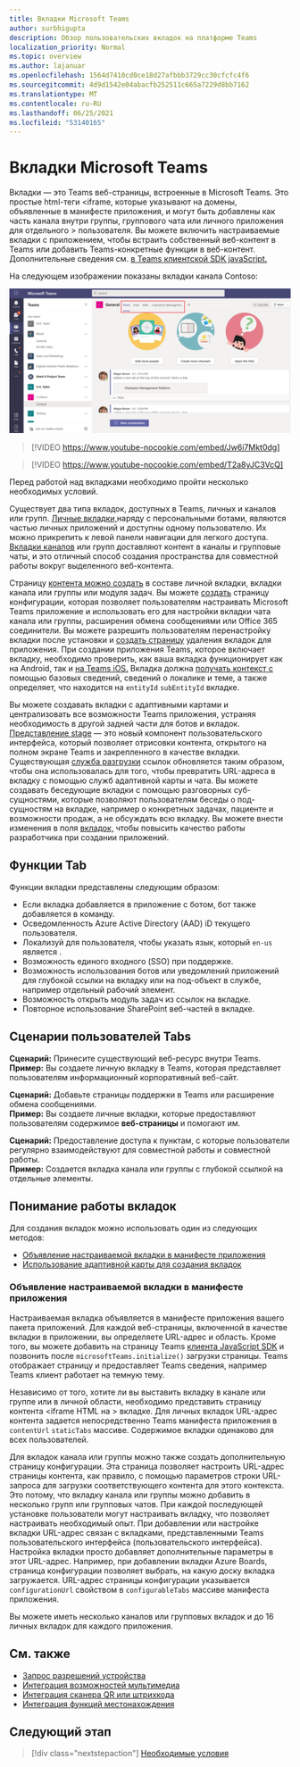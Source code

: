 ```yaml
---
title: Вкладки Microsoft Teams
author: surbhigupta
description: Обзор пользовательских вкладок на платформе Teams
localization_priority: Normal
ms.topic: overview
ms.author: lajanuar
ms.openlocfilehash: 1564d7410cd0ce18d27afbbb3729cc30cfcfc4f6
ms.sourcegitcommit: 4d9d1542e04abacfb252511c665a7229d8bb7162
ms.translationtype: MT
ms.contentlocale: ru-RU
ms.lasthandoff: 06/25/2021
ms.locfileid: "53140165"
---
```

# <a name="microsoft-teams-tabs"></a>Вкладки Microsoft Teams

Вкладки — это Teams веб-страницы, встроенные в Microsoft Teams. Это простые html-теги <iframe, которые указывают на домены, объявленные в манифесте приложения, и могут быть добавлены как часть канала внутри группы, группового чата или личного приложения для отдельного \> пользователя. Вы можете включить настраиваемые вкладки с приложением, чтобы встраить собственный веб-контент в Teams или добавить Teams-конкретные функции в веб-контент. Дополнительные сведения см. [в Teams клиентской SDK javaScript.](/javascript/api/overview/msteams-client)

На следующем изображении показаны вкладки канала Contoso:

![Вкладки канала или группы и личные данные](../assets/images/tabs/tabs.png)

> [!VIDEO https://www.youtube-nocookie.com/embed/Jw6i7Mkt0dg]


> [!VIDEO https://www.youtube-nocookie.com/embed/T2a8yJC3VcQ]

Перед работой над вкладками необходимо пройти несколько необходимых условий.

Существует два типа вкладок, доступных в Teams, личных и каналов или групп. [Личные вкладки,](~/tabs/how-to/create-personal-tab.md)наряду с персональными ботами, являются частью личных приложений и доступны одному пользователю. Их можно прикрепить к левой панели навигации для легкого доступа. [Вкладки каналов](~/tabs/how-to/create-channel-group-tab.md) или групп доставляют контент в каналы и групповые чаты, и это отличный способ создания пространства для совместной работы вокруг выделенного веб-контента.

Страницу [контента можно создать](~/tabs/how-to/create-tab-pages/content-page.md) в составе личной вкладки, вкладки канала или группы или модуля задач. Вы можете [создать](~/tabs/how-to/create-tab-pages/configuration-page.md) страницу конфигурации, которая позволяет пользователям настраивать Microsoft Teams приложение и использовать его для настройки вкладки чата канала или группы, расширения обмена сообщениями или Office 365 соединители. Вы можете разрешить пользователям перенастройку вкладки после установки и [создать страницу](~/tabs/how-to/create-tab-pages/removal-page.md) удаления вкладок для приложения. При создании приложения Teams, которое включает вкладку, необходимо проверить, как ваша вкладка функционирует как на Android, так и [на Teams iOS.](~/tabs/design/tabs-mobile.md) Вкладка должна [получать контекст с](~/tabs/how-to/access-teams-context.md) помощью базовых сведений, сведений о локалике и теме, а также определяет, что находится на `entityId` `subEntityId` вкладке.

Вы можете создавать вкладки с адаптивными картами и централизовать все возможности Teams приложения, устраняя необходимость в другой задней части для ботов и вкладок. [Представление stage](~/tabs/tabs-link-unfurling.md) — это новый компонент пользовательского интерфейса, который позволяет отрисовки контента, открытого на полном экране Teams и закрепленного в качестве вкладки. Существующая [служба разгрузки](~/tabs/tabs-link-unfurling.md) ссылок обновляется таким образом, чтобы она использовалась для того, чтобы превратить URL-адреса в вкладку с помощью служб адаптивной карты и чата. Вы [](~/tabs/how-to/conversational-tabs.md) можете создавать беседующие вкладки с помощью разговорных суб-сущностями, которые позволяют пользователям беседы о под-сущностям на вкладке, например о конкретных задачах, пациенте и возможности продаж, а не обсуждать всю вкладку. Вы можете внести изменения в поля [вкладок,](~/resources/removing-tab-margins.md) чтобы повысить качество работы разработчика при создании приложений.

## <a name="tab-features"></a>Функции Tab

Функции вкладки представлены следующим образом:

* Если вкладка добавляется в приложение с ботом, бот также добавляется в команду.
* Осведомленность Azure Active Directory (AAD) iD текущего пользователя.
* Локализуй для пользователя, чтобы указать язык, который `en-us` является .
* Возможность единого входного (SSO) при поддержке.
* Возможность использования ботов или уведомлений приложений для глубокой ссылки на вкладку или на под-объект в службе, например отдельный рабочий элемент.
* Возможность открыть модуль задач из ссылок на вкладке.
* Повторное использование SharePoint веб-частей в вкладке.

## <a name="tabs-user-scenarios"></a>Сценарии пользователей Tabs

**Сценарий:** Принесите существующий веб-ресурс внутри Teams. \
**Пример:** Вы создаете личную вкладку в Teams, которая представляет пользователям информационный корпоративный веб-сайт.

**Сценарий:** Добавьте страницы поддержки в Teams или расширение обмена сообщениями. \
**Пример:** Вы создаете личные  вкладки, которые предоставляют пользователям содержимое **веб-страницы** и помогают им.

**Сценарий:** Предоставление доступа к пунктам, с которые пользователи регулярно взаимодействуют для совместной работы и совместной работы. \
**Пример:** Создается вкладка канала или группы с глубокой ссылкой на отдельные элементы.

## <a name="understand-how-tabs-work"></a>Понимание работы вкладок

Для создания вкладок можно использовать один из следующих методов:

* [Объявление настраиваемой вкладки в манифесте приложения](#declare-custom-tab-in-app-manifest)
* [Использование адаптивной карты для создания вкладок](~/tabs/how-to/build-adaptive-card-tabs.md)

### <a name="declare-custom-tab-in-app-manifest"></a>Объявление настраиваемой вкладки в манифесте приложения

Настраиваемая вкладка объявляется в манифесте приложения вашего пакета приложений. Для каждой веб-страницы, включенной в качестве вкладки в приложении, вы определяете URL-адрес и область. Кроме того, вы можете добавить на страницу Teams [клиента JavaScript SDK](/javascript/api/overview/msteams-client) и позвонить после `microsoftTeams.initialize()` загрузки страницы. Teams отображает страницу и предоставляет Teams сведения, например Teams клиент работает на темную тему.

Независимо от того, хотите ли вы выставить вкладку в канале или группе или в личной области, необходимо представить страницу контента <iframe HTML на \> вкладке. [](~/tabs/how-to/create-tab-pages/content-page.md) Для личных вкладок URL-адрес контента задается непосредственно Teams манифеста приложения в `contentUrl` `staticTabs` массиве. Содержимое вкладки одинаково для всех пользователей.

Для вкладок канала или группы можно также создать дополнительную страницу конфигурации. Эта страница позволяет настроить URL-адрес страницы контента, как правило, с помощью параметров строки URL-запроса для загрузки соответствующего контента для этого контекста. Это потому, что вкладку канала или группы можно добавить в несколько групп или групповых чатов. При каждой последующей установке пользователи могут настраивать вкладку, что позволяет настраивать необходимый опыт. При добавлении или настройке вкладки URL-адрес связан с вкладками, представленными Teams пользовательского интерфейса (пользовательского интерфейса). Настройка вкладки просто добавляет дополнительные параметры в этот URL-адрес. Например, при добавлении вкладки Azure Boards, страница конфигурации позволяет выбрать, на какую доску вкладка загружается. URL-адрес страницы конфигурации указывается  `configurationUrl` свойством в `configurableTabs` массиве манифеста приложения.

Вы можете иметь несколько каналов или групповых вкладок и до 16 личных вкладок для каждого приложения.

## <a name="see-also"></a>См. также

* [Запрос разрешений устройства](../concepts/device-capabilities/native-device-permissions.md)
* [Интеграция возможностей мультимедиа](../concepts/device-capabilities/mobile-camera-image-permissions.md)
* [Интеграция сканера QR или штрихкода](../concepts/device-capabilities/qr-barcode-scanner-capability.md)
* [Интеграция функций местонахождения](../concepts/device-capabilities/location-capability.md)

## <a name="next-step"></a>Следующий этап

> [!div class="nextstepaction"]
> [Необходимые условия](~/tabs/how-to/tab-requirements.md)
